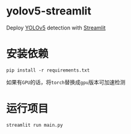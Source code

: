 # yolov5-streamlit

Deploy [YOLOv5](https://github.com/ultralytics/yolov5/releases/tag/v5.0) detection with [Streamlit](https://github.com/streamlit/streamlit)

# 安装依赖

```
pip install -r requirements.txt
```

如果有`GPU`的话，将`torch`替换成`gpu`版本可加速检测

# 运行项目

```
streamlit run main.py
```
